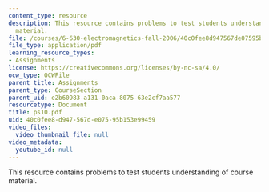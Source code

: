 ```yaml
---
content_type: resource
description: This resource contains problems to test students understanding of course
  material.
file: /courses/6-630-electromagnetics-fall-2006/40c0fee8d947567de07595b153e99459_ps10.pdf
file_type: application/pdf
learning_resource_types:
- Assignments
license: https://creativecommons.org/licenses/by-nc-sa/4.0/
ocw_type: OCWFile
parent_title: Assignments
parent_type: CourseSection
parent_uid: e2b60983-a131-0aca-8075-63e2cf7aa577
resourcetype: Document
title: ps10.pdf
uid: 40c0fee8-d947-567d-e075-95b153e99459
video_files:
  video_thumbnail_file: null
video_metadata:
  youtube_id: null
---
```

This resource contains problems to test students understanding of course material.